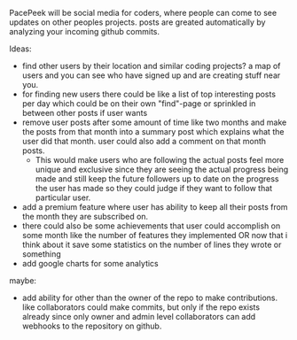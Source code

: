 
PacePeek will be social media for coders, where people can come to see updates on other peoples projects. posts are greated automatically by analyzing your incoming github commits.

Ideas:
- find other users by their location and similar coding projects? a map of users and you can see who have signed up and are creating stuff near you.
- for finding new users there could be like a list of top interesting posts per day which could be on their own "find"-page or sprinkled in between other posts if user wants
- remove user posts after some amount of time like two months and make the posts from that month into a summary post which explains what the user did that month. user could also add a comment on that month posts.
  - This would make users who are following the actual posts feel more unique and exclusive since they are seeing the actual progress being made and still keep the future followers up to date on the progress the user has made so they could judge if they want to follow that particular user.
- add a premium feature where user has ability to keep all their posts from the month they are subscribed on.
- there could also be some achievements that user could accomplish on some month like the number of features they implemented OR now that i think about it save some statistics on the number of lines they wrote or something
- add google charts for some analytics

maybe:
- add ability for other than the owner of the repo to make contributions. like collaborators could make commits, but only if the repo exists already since only owner and admin level collaborators can add webhooks to the repository on github.
